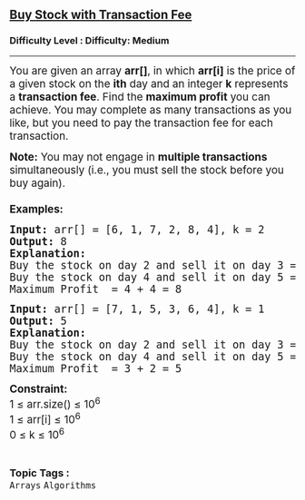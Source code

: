 <h2><a href="https://www.geeksforgeeks.org/problems/buy-stock-with-transaction-fee/1">Buy Stock with Transaction Fee</a></h2><h3>Difficulty Level : Difficulty: Medium</h3><hr><div class="problems_problem_content__Xm_eO"><p><span style="font-size: 14pt;">You are given an array <strong>arr[]</strong>, in which <strong>arr[i]</strong>&nbsp;is the price of a given stock on the <strong>ith</strong> day and an integer <strong>k</strong> represents a <strong>transaction fee</strong>. Find the <strong>maximum profit</strong> you can achieve. You may complete as many transactions as you like, but you need to pay the transaction fee for each transaction.</span></p>
<p><span style="font-size: 14pt;"><strong>Note:</strong>&nbsp;You may not engage in <strong>multiple transactions</strong> simultaneously (i.e., you must sell the stock before you buy again).<br><br><strong>Examples:</strong></span></p>
<pre><span style="font-size: 14pt;"><strong>Input:</strong> arr[] = [6, 1, 7, 2, 8, 4], k = 2</span><br><span style="font-size: 14pt;"><strong>Output:</strong> 8</span><br><span style="font-size: 14pt;"><strong>Explanation:</strong></span><br><span style="font-size: 14pt;">Buy the stock on day 2 and sell it on day 3 =&gt; 7 – 1 -2 = 4</span><br><span style="font-size: 14pt;">Buy the stock on day 4 and sell it on day 5 =&gt; 8 – 2 - 2 = 4</span><br><span style="font-size: 14pt;">Maximum Profit &nbsp;= 4 + 4 = 8</span></pre>
<pre><span style="font-size: 14pt;"><strong>Input:</strong> arr[] = [7, 1, 5, 3, 6, 4], k = 1</span><br><span style="font-size: 14pt;"><strong>Output:</strong> 5</span><br><span style="font-size: 14pt;"><strong>Explanation: </strong></span><br><span style="font-size: 14pt;">Buy the stock on day 2 and sell it on day 3 =&gt; 5 – 1 - 1 = 3</span><br><span style="font-size: 14pt;">Buy the stock on day 4 and sell it on day 5 =&gt; 6 – 3 - 1 = 2</span><br><span style="font-size: 14pt;">Maximum Profit &nbsp;= 3 + 2 = 5</span></pre>
<p><span style="font-size: 14pt;"><strong>Constraint:</strong><br>1 ≤ arr.size() ≤ 10<sup>6</sup></span><br><span style="font-size: 14pt;">1 ≤ arr[i] ≤ 10<sup>6</sup><br>0 ≤ k ≤ 10<sup>6</sup></span></p></div><br><p><span style=font-size:18px><strong>Topic Tags : </strong><br><code>Arrays</code>&nbsp;<code>Algorithms</code>&nbsp;